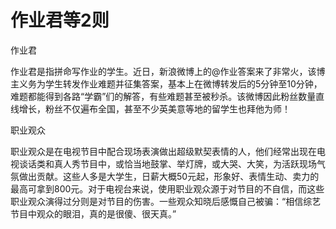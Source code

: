 # 作业君等2则

作业君 

作业君是指拼命写作业的学生。近日，新浪微博上的@作业答案来了非常火，该博主义务为学生转发作业难题并征集答案，基本上在微博转发后的5分钟至10分钟，难题都能得到各路“学霸”们的解答，有些难题甚至被秒杀。该微博因此粉丝数量直线增长，粉丝不仅遍布全国，甚至不少英美意等地的留学生也拜他为师！ 

职业观众 

职业观众是在电视节目中配合现场表演做出超级默契表情的人，他们经常出现在电视谈话类和真人秀节目中，或恰当地鼓掌、举灯牌，或大哭、大笑，为活跃现场气氛做出贡献。这些人多是大学生，日薪大概50元起，形象好、表情生动、卖力的最高可拿到800元。对于电视台来说，使用职业观众源于对节目的不自信，而这些职业观众演得过分则是对节目的伤害。一些观众知晓后感慨自己被骗：“相信综艺节目中观众的眼泪，真的是很傻、很天真。”